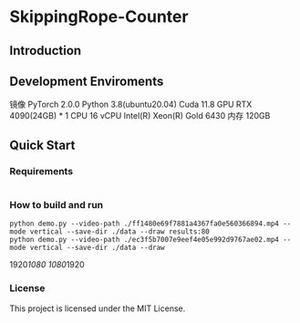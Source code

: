 # SkippingRope-Counter
## Introduction


## Development Enviroments
镜像
PyTorch  2.0.0
Python  3.8(ubuntu20.04)
Cuda  11.8
GPU
RTX 4090(24GB) * 1
CPU
16 vCPU Intel(R) Xeon(R) Gold 6430
内存
120GB
## Quick Start

### Requirements
``` 

```

### How to build and run
```
python demo.py --video-path ./ff1480e69f7881a4367fa0e560366894.mp4 --mode vertical --save-dir ./data --draw results:80
python demo.py --video-path ./ec3f5b7007e9eef4e05e992d9767ae02.mp4 --mode vertical --save-dir ./data --draw

```

1920*1080
1080*1920

### License
This project is licensed under the MIT License.